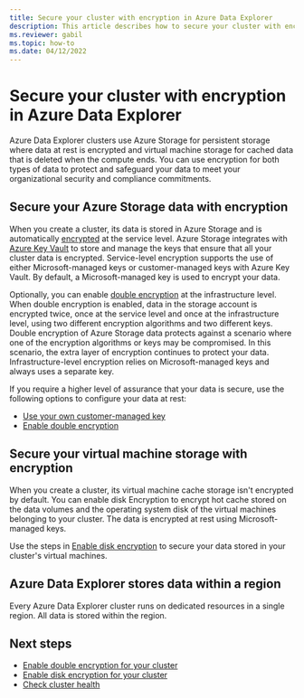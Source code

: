 ```yaml
---
title: Secure your cluster with encryption in Azure Data Explorer
description: This article describes how to secure your cluster with encryption in Azure Data Explorer.
ms.reviewer: gabil
ms.topic: how-to
ms.date: 04/12/2022
---
```


# Secure your cluster with encryption in Azure Data Explorer

Azure Data Explorer clusters use Azure Storage for persistent storage where data at rest is encrypted and virtual machine storage for cached data that is deleted when the compute ends. You can use encryption for both types of data to protect and safeguard your data to meet your organizational security and compliance commitments.

## Secure your Azure Storage data with encryption

When you create a cluster, its data is stored in Azure Storage and is automatically [encrypted](/azure/storage/common/storage-service-encryption) at the service level. Azure Storage integrates with [Azure Key Vault](/azure/key-vault/) to store and manage the keys that ensure that all your cluster data is encrypted. Service-level encryption supports the use of either Microsoft-managed keys or customer-managed keys with Azure Key Vault. By default, a Microsoft-managed key is used to encrypt your data.

Optionally, you can enable [double encryption](/azure/storage/common/infrastructure-encryption-enable) at the infrastructure level. When double encryption is enabled, data in the storage account is encrypted twice, once at the service level and once at the infrastructure level, using two different encryption algorithms and two different keys. Double encryption of Azure Storage data protects against a scenario where one of the encryption algorithms or keys may be compromised. In this scenario, the extra layer of encryption continues to protect your data. Infrastructure-level encryption relies on Microsoft-managed keys and always uses a separate key.

If you require a higher level of assurance that your data is secure, use the following options to configure your data at rest:

* [Use your own customer-managed key](customer-managed-keys-portal.md)
* [Enable double encryption](cluster-encryption-double.md)

## Secure your virtual machine storage with encryption

When you create a cluster, its virtual machine cache storage isn't encrypted by default. You can enable disk Encryption to encrypt hot cache stored on the data volumes and the operating system disk of the virtual machines belonging to your cluster. The data is encrypted at rest using Microsoft-managed keys.

Use the steps in [Enable disk encryption](cluster-encryption-disk.md) to secure your data stored in your cluster's virtual machines.

## Azure Data Explorer stores data within a region

Every Azure Data Explorer cluster runs on dedicated resources in a single region. All data is stored within the region.

## Next steps

* [Enable double encryption for your cluster](cluster-encryption-double.md)
* [Enable disk encryption for your cluster](cluster-encryption-disk.md)
* [Check cluster health](check-cluster-health.md)
